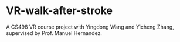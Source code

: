 # VR-walk-after-stroke
A CS498 VR course project with Yingdong Wang and Yicheng Zhang, supervised by Prof. Manuel Hernandez.
